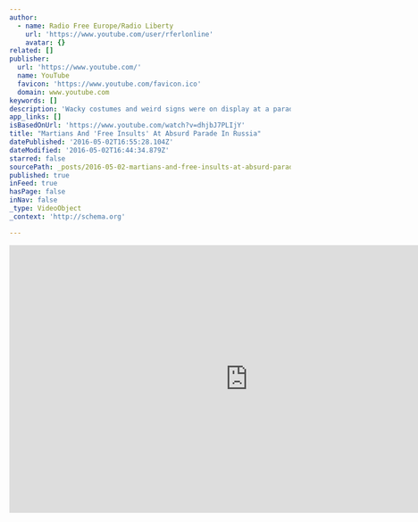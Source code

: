 ```yaml
---
author:
  - name: Radio Free Europe/Radio Liberty
    url: 'https://www.youtube.com/user/rferlonline'
    avatar: {}
related: []
publisher:
  url: 'https://www.youtube.com/'
  name: YouTube
  favicon: 'https://www.youtube.com/favicon.ico'
  domain: www.youtube.com
keywords: []
description: 'Wacky costumes and weird signs were on display at a parade in the Russian city of Novosibirsk. Artists and others gathered for the May 1 event to express their creative freedom and absurd sense of humor. Local police, however, were not amused.'
app_links: []
isBasedOnUrl: 'https://www.youtube.com/watch?v=dhjbJ7PLIjY'
title: "Martians And 'Free Insults' At Absurd Parade In Russia"
datePublished: '2016-05-02T16:55:28.104Z'
dateModified: '2016-05-02T16:44:34.879Z'
starred: false
sourcePath: _posts/2016-05-02-martians-and-free-insults-at-absurd-parade-in-russia.md
published: true
inFeed: true
hasPage: false
inNav: false
_type: VideoObject
_context: 'http://schema.org'

---
```

<iframe src="https://cdn.embedly.com/widgets/media.html?src=https%3A%2F%2Fwww.youtube.com%2Fembed%2FdhjbJ7PLIjY%3Ffeature%3Doembed&amp;url=https%3A%2F%2Fwww.youtube.com%2Fwatch%3Fv%3DdhjbJ7PLIjY&amp;image=https%3A%2F%2Fi.ytimg.com%2Fvi%2FdhjbJ7PLIjY%2Fhqdefault.jpg&amp;key=b7d04c9b404c499eba89ee7072e1c4f7&amp;type=text%2Fhtml&amp;schema=youtube" width="854" height="480" scrolling="no" frameborder="0" allowfullscreen="" style=""></iframe>